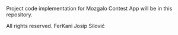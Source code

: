 Project code implementation for Mozgalo Contest App will be in this repository.


All rights reserved. FerKani
Josip Silović


